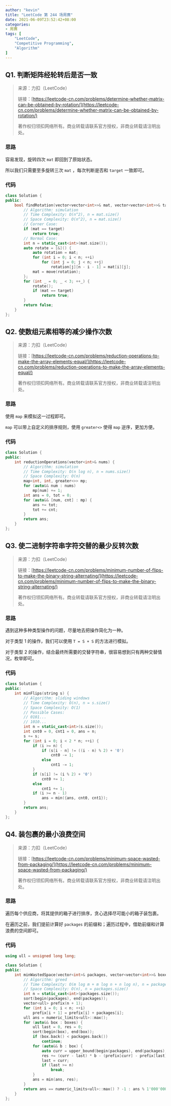 ```yaml
---
author: "kevin"
title: "LeetCode 第 244 场周赛"
date: 2021-06-09T23:52:42+08:00
categories:
- 周赛
tags: [
    "LeetCode",
    "Competitive Programming",
    "Algorithm"
]
---
```


## Q1. 判断矩阵经轮转后是否一致

> 来源：力扣（LeetCode）
>
> 链接：[https://leetcode-cn.com/problems/determine-whether-matrix-can-be-obtained-by-rotation/](https://leetcode-cn.com/problems/determine-whether-matrix-can-be-obtained-by-rotation/)
>
> 著作权归领扣网络所有。商业转载请联系官方授权，非商业转载请注明出处。

### 思路

容易发现，旋转四次 `mat` 即回到了原始状态。

所以我们只需要至多旋转三次 `mat` ，每次判断是否和 `target` 一致即可。

### 代码

```c++
class Solution {
public:
    bool findRotation(vector<vector<int>>& mat, vector<vector<int>>& target) {
        // Algorithm: simulation
        // Time Complexity: O(n^2), n = mat.size()
        // Space Complexity: O(n^2), n = mat.size()
        // Corner Case:
        if (mat == target)
            return true;
        // Normal Case:
        int n = static_cast<int>(mat.size());
        auto rotate = [&]() {
            auto rotation = mat;
            for (int i = 0; i < n; ++i)
                for (int j = 0; j < n; ++j)
                    rotation[j][n - i - 1] = mat[i][j];
            mat = move(rotation);
        };
        for (int _ = 0; _ < 3; ++_) {
            rotate();
            if (mat == target)
                return true;
        }
        return false;
    }
};
```



## Q2. 使数组元素相等的减少操作次数

> 来源：力扣（LeetCode）
>
> 链接：[https://leetcode-cn.com/problems/reduction-operations-to-make-the-array-elements-equal/](https://leetcode-cn.com/problems/reduction-operations-to-make-the-array-elements-equal/)
>
> 著作权归领扣网络所有。商业转载请联系官方授权，非商业转载请注明出处。

### 思路

使用 `map` 来模拟这一过程即可。

 `map` 可以带上自定义的排序规则，使用 `greater<>` 使得 `map` 逆序，更加方便。

### 代码

```c++
class Solution {
public:
    int reductionOperations(vector<int>& nums) {
        // Algorithm: simulation
        // Time Complexity: O(n log n), n = nums.size()
        // Space Complexity: O(n)
        map<int, int, greater<>> mp;
        for (auto&& num : nums)
            mp[num] += 1;
        int ans = 0, tot = 0;
        for (auto&& [num, cnt] : mp) {
            ans += tot;
            tot += cnt;
        }
        return ans;
    }
};
```


## Q3. 使二进制字符串字符交替的最少反转次数

> 来源：力扣（LeetCode）
>
> 链接：[https://leetcode-cn.com/problems/minimum-number-of-flips-to-make-the-binary-string-alternating/](https://leetcode-cn.com/problems/minimum-number-of-flips-to-make-the-binary-string-alternating/)
>
> 著作权归领扣网络所有。商业转载请联系官方授权，非商业转载请注明出处。

### 思路

遇到这种多种类型操作的问题，尽量地去把操作简化为一种。

对于类型 1 的操作，我们可以使用 `T = S + S` 的方法进行模拟。

对于类型 2 的操作，结合最终所需要的交替字符串，很容易想到只有两种交替情况，枚举即可。

### 代码

```c++
class Solution {
public:
    int minFlips(string s) {
        // Algorithm: sliding windows
        // Time Complexity: O(n), n = s.size()
        // Space Complexity: O(1)
        // Possible Cases:
        // 0101...
        // 1010...
        int n = static_cast<int>(s.size());
        int cnt0 = 0, cnt1 = 0, ans = n;
        s += s;
        for (int i = 0; i < 2 * n; ++i) {
            if (i >= n) {
                if (s[i - n] != ((i - n) % 2) + '0')
                    cnt0 -= 1;
                else
                    cnt1 -= 1;
            }
            if (s[i] != (i % 2) + '0')
                cnt0 += 1;
            else
                cnt1 += 1;
            if (i >= n - 1)
                ans = min({ans, cnt0, cnt1});
        }
        return ans;
    }
};
```


## Q4. 装包裹的最小浪费空间

> 来源：力扣（LeetCode）
>
> 链接：[https://leetcode-cn.com/problems/minimum-space-wasted-from-packaging/](https://leetcode-cn.com/problems/minimum-space-wasted-from-packaging/)
>
> 著作权归领扣网络所有。商业转载请联系官方授权，非商业转载请注明出处。

### 思路

遍历每个供应商，将其提供的箱子进行排序，贪心选择尽可能小的箱子装包裹。

在遍历之前，我们提前计算好 `packages` 的前缀和；遍历过程中，借助前缀和计算浪费的空间即可。

### 代码

```c++
using ull = unsigned long long;

class Solution {
public:
    int minWastedSpace(vector<int>& packages, vector<vector<int>>& boxes) {
        // Algorithm: greed
        // Time Complexity: O(m log m + m log n + n log n), n = packages.size(), m = sum(boxes[i].size())
        // Space Complexity: O(n), n = packages.size()
        int n = static_cast<int>(packages.size());
        sort(begin(packages), end(packages));
        vector<ull> prefix(n + 1);
        for (int i = 0; i < n; ++i)
            prefix[i + 1] = prefix[i] + packages[i];
        ull ans = numeric_limits<ull>::max();
        for (auto&& box : boxes) {
            ull last = 0, res = 0;
            sort(begin(box), end(box));
            if (box.back() < packages.back())
                continue;
            for (auto&& b : box) {
                auto curr = upper_bound(begin(packages), end(packages), b) - begin(packages);
                res += (curr - last) * b - (prefix[curr] - prefix[last]);
                last = curr;
                if (last >= n)
                    break;
            }
            ans = min(ans, res);
        }
        return ans == numeric_limits<ull>::max() ? -1 : ans % 1'000'000'007;
    }
};
```
